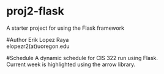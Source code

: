 # proj2-flask
A starter project for using the Flask framework

#Author
Erik Lopez Raya  
elopezr2(at)uoregon.edu

#Schedule
A dynamic schedule for CIS 322 run using Flask.  
Current week is highlighted using the arrow library.  
